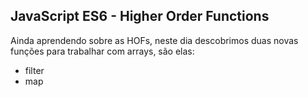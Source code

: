 ## JavaScript ES6 - Higher Order Functions 

Ainda aprendendo sobre as HOFs, neste dia descobrimos duas novas funções para trabalhar com arrays, são elas:

- filter
- map
